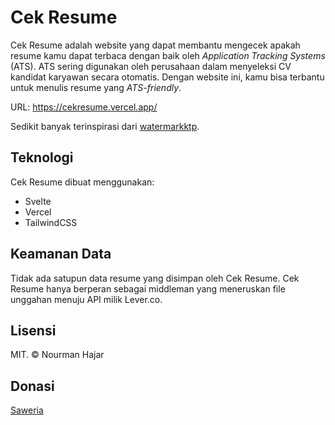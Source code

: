 # Cek Resume

Cek Resume adalah website yang dapat membantu mengecek apakah resume kamu dapat terbaca dengan baik oleh *Application Tracking Systems* (ATS). ATS sering digunakan oleh perusahaan dalam menyeleksi CV kandidat karyawan secara otomatis. Dengan website ini, kamu bisa terbantu untuk menulis resume yang *ATS-friendly*.

URL: https://cekresume.vercel.app/

Sedikit banyak terinspirasi dari [watermarkktp](https://watermarkktp.com/).

## Teknologi

Cek Resume dibuat menggunakan:

- Svelte
- Vercel
- TailwindCSS

## Keamanan Data

Tidak ada satupun data resume yang disimpan oleh Cek Resume. Cek Resume hanya berperan sebagai middleman yang meneruskan file unggahan menuju API milik Lever.co.

## Lisensi

MIT. © Nourman Hajar

## Donasi

[Saweria](https://saweria.co/masnormen)
